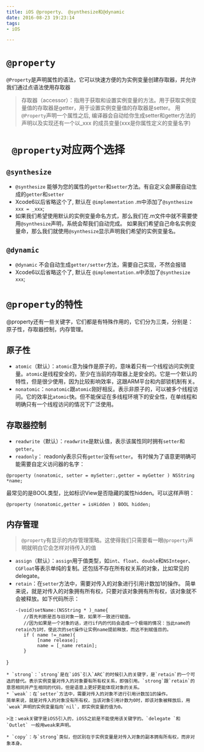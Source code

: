 ```yaml
---
title: iOS @property、 @synthesize和@dynamic
date: 2016-08-23 19:23:14
tags:
- iOS

---
```


# `@property`
  `@Property`是声明属性的语法，它可以快速方便的为实例变量创建存取器，并允许我们通过点语法使用存取器
  > 存取器（accessor）：指用于获取和设置实例变量的方法。用于获取实例变量值的存取器是getter，用于设置实例变量值的存取器是setter。
  >用`@Property`声明一个属性之后, 编译器会自动给你生成setter和getter方法的声明以及实现还有一个以_xxx 的成员变量(xxx是你属性定义的变量名字)  

  <!-- more -->

# ` @property`对应两个选择
## `@synthesize`
* `@synthesize` 能够为您的属性的`getter`和`setter`方法。有自定义会屏蔽自动生成的`getter`和`setter`
* Xcode6以后省略这个了, 默认在 `@implementation` .m中添加了`@synthesize xxx = _xxx`;
* 如果我们希望使用默认的实例变量命名方式，那么我们在.m文件中就不需要使用`@synthesize`声明，系统会帮我们自动完成。
          如果我们希望自己命名实例变量命，那么我们就使用`@synthesize`显示声明我们希望的实例变量名。

## `@dynamic`
* `@dynamic` 不会自动生成`getter/setter`方法，需要自己实现，不然会报错
* Xcode6以后省略这个了, 默认在 `@implementation.m`中添加了`@synthesize xxx`;

# `@property的特性`
  @property还有一些关键字，它们都是有特殊作用的，它们分为三类，分别是：原子性，存取器控制，内存管理。

## 原子性
* `atomic`（默认）：`atomic`意为操作是原子的，意味着只有一个线程访问实例变量。`atomic`是线程安全的，至少在当前的存取器上是安全的。它是一个默认的特性，但是很少使用，因为比较影响效率，这跟ARM平台和内部锁机制有关。
* `nonatomic`：`nonatomic`跟`atomic`刚好相反。表示非原子的，可以被多个线程访问。它的效率比`atomic`快。但不能保证在多线程环境下的安全性，在单线程和明确只有一个线程访问的情况下广泛使用。

## 存取器控制
* `readwrite`（默认）：`readwrite`是默认值，表示该属性同时拥有`setter`和`getter`。
* `readonly`： readonly表示只有`getter`没有`setter`。
有时候为了语意更明确可能需要自定义访问器的名字：
```objc
@property (nonatomic, setter = mySetter:,getter = myGetter ) NSString *name;
```
最常见的是BOOL类型，比如标识View是否隐藏的属性hidden。可以这样声明：
```objc
@property (nonatomic,getter = isHidden ) BOOL hidden;
```


## 内存管理
> `@property`有显示的内存管理策略。这使得我们只需要看一眼`@property`声明就明白它会怎样对待传入的值

* `assign`（默认）：`assign`用于值类型，如`int`、`float`、`double`和`NSInteger`、`CGFloat`等表示单纯的复制。还包括不存在所有权关系的对象，比如常见的delegate。
* `retain`：在`setter`方法中，需要对传入的对象进行引用计数加1的操作。
  简单来说，就是对传入的对象拥有所有权，只要对该对象拥有所有权，该对象就不会被释放。如下代码所示：
  ```objc
  -(void)setName:(NSString * )_name{  
     //首先判断是否与旧对象一致，如果不一致进行赋值。  
     //因为如果是一个对象的话，进行if内的代码会造成一个极端的情况：当此name的retain为1时，使此次的set操作让实例name提前释放，而达不到赋值目的。  
     if ( name !=_name){  
          [name release];  
          name = [_name retain];  
     }  
}
  ```
* `strong`：`strong`是在`iOS`引入`ARC`的时候引入的关键字，是`retain`的一个可选的替代。表示实例变量对传入的对象要有所有权关系，即强引用。`strong`跟`retain`的意思相同并产生相同的代码，但是语意上更好更能体现对象的关系。
* `weak`：在`setter`方法中，需要对传入的对象不进行引用计数加1的操作。
  简单来说，就是对传入的对象没有所有权，当该对象引用计数为0时，即该对象被释放后，用`weak`声明的实例变量指向`nil`，即实例变量的值为0。

  >注：weak关键字是iOS5引入的，iOS5之前是不能使用该关键字的。`delegate `和 `Outlet` 一般用weak来声明。

* `copy`：与`strong`类似，但区别在于实例变量是对传入对象的副本拥有所有权，而非对象本身。
